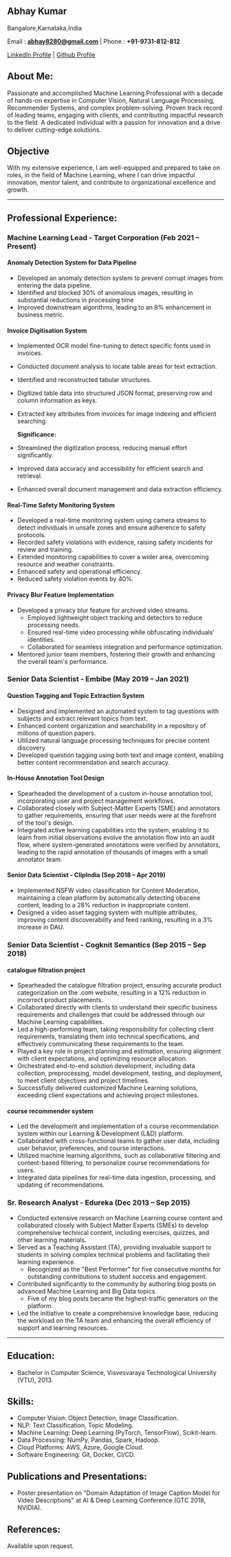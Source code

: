 Abhay Kumar
----------
Bangalore,Karnataka,India

Email : **abhay8280@gmail.com** | Phone : **+91-9731-812-812**

[LinkedIn Profile](https://in.linkedin.com/in/awesomeabhay)
| [Github Profile](https://github.com/abhaymise/abhaymise.github.io)

## About Me:
Passionate and accomplished Machine Learning Professional with a decade of hands-on expertise in Computer Vision, Natural Language Processing, Recommender Systems, and complex problem-solving. Proven track record of leading teams, engaging with clients, and contributing impactful research to the field. A dedicated individual with a passion for innovation and a drive to deliver cutting-edge solutions.
## Objective 
With my extensive experience, I am well-equipped and prepared to take on roles, in the field of Machine Learning, where I can drive impactful innovation, mentor talent, and contribute to organizational excellence and growth.
***
## Professional Experience:

### Machine Learning Lead - Target Corporation (Feb 2021 – Present)

#### Anomaly Detection System for Data Pipeline
- Developed an anomaly detection system to prevent corrupt images from entering the data pipeline.
- Identified and blocked 30% of anomalous images, resulting in substantial reductions in processing time 
- Improved downstream algorithms, leading to an 8% enhancement in business metric.

#### Invoice Digitisation System
- Implemented OCR model fine-tuning to detect specific fonts used in invoices.
- Conducted document analysis to locate table areas for text extraction.
- Identified and reconstructed tabular structures.
- Digitized table data into structured JSON format, preserving row and column information as keys.
- Extracted key attributes from invoices for image indexing and efficient searching.

  **Significance:**
- Streamlined the digitization process, reducing manual effort significantly.
- Improved data accuracy and accessibility for efficient search and retrieval.
- Enhanced overall document management and data extraction efficiency.

#### Real-Time Safety Monitoring System
- Developed a real-time monitoring system using camera streams to detect individuals in unsafe zones and ensure adherence to safety protocols.
- Recorded safety violations with evidence, raising safety incidents for review and training.
- Extended monitoring capabilities to cover a wider area, overcoming resource and weather constraints.
- Enhanced safety and operational efficiency.
- Reduced safety violation events by 40%.

#### Privacy Blur Feature Implementation 
- Developed a privacy blur feature for archived video streams.
  - Employed lightweight object tracking and detectors to reduce processing needs.
  - Ensured real-time video processing while obfuscating individuals' identities.
  - Collaborated for seamless integration and performance optimization.
- Mentored junior team members, fostering their growth and enhancing the overall team's performance.

### Senior Data Scientist - Embibe (May 2019 – Jan 2021)

#### Question Tagging and Topic Extraction System 
- Designed and implemented an automated system to tag questions with subjects and extract relevant topics from text.
- Enhanced content organization and searchability in a repository of millions of question papers.
- Utilized natural language processing techniques for precise content discovery.
- Developed question tagging using both text and image content, enabling better content recommendation and search accuracy.

#### In-House Annotation Tool Design
- Spearheaded the development of a custom in-house annotation tool, incorporating user and project management workflows.
- Collaborated closely with Subject-Matter Experts (SME) and annotators to gather requirements, ensuring that user needs were at the forefront of the tool's design.
- Integrated active learning capabilities into the system, enabling it to learn from initial observations evolve the annotation flow into an audit flow, where system-generated annotations were verified by annotators, leading to the rapid annotation of thousands of images with a small annotator team.

#### Senior Data Scientist - ClipIndia (Sep 2018 – Apr 2019)

- Implemented NSFW video classification for Content Moderation, maintaining a clean platform by automatically detecting obscene content, leading to a 28% reduction in inappropriate content.
- Designed a video asset tagging system with multiple attributes, improving content discoverability and feed ranking, resulting in a 3%  increase in DAU.

### Senior Data Scientist - Cogknit Semantics (Sep 2015 – Sep 2018)

#### catalogue filtration project
 - Spearheaded the catalogue filtration project, ensuring accurate product categorization on the .com website, resulting in a 12% reduction in incorrect product placements.
 - Collaborated directly with clients to understand their specific business requirements and challenges that could be addressed through our Machine Learning capabilities.
 - Led a high-performing team, taking responsibility for collecting client requirements, translating them into technical specifications, and effectively communicating these requirements to the team.
 - Played a key role in project planning and estimation, ensuring alignment with client expectations, and optimizing resource allocation.
 - Orchestrated end-to-end solution development, including data collection, preprocessing, model development, testing, and deployment, to meet client objectives and project timelines.
 - Successfully delivered customized Machine Learning solutions, exceeding client expectations and achieving project milestones.

#### course recommender system
- Led the development and implementation of a course recommendation system within our Learning & Development (L&D) platform.
- Collaborated with cross-functional teams to gather user data, including user behavior, preferences, and course interactions.
- Utilized machine learning algorithms, such as collaborative filtering and content-based filtering, to personalize course recommendations for users.
- Integrated data pipelines for real-time data ingestion, processing, and updating of recommendations.

### Sr. Research Analyst - Edureka (Dec 2013 – Sep 2015)

- Conducted extensive research on Machine Learning course content and collaborated closely with Subject Matter Experts (SMEs) to develop comprehensive technical content, including exercises, quizzes, and other learning materials.
- Served as a Teaching Assistant (TA), providing invaluable support to students in solving complex technical problems and facilitating their learning experience.
  - Recognized as the "Best Performer" for five consecutive months for outstanding contributions to student success and engagement.
- Contributed significantly to the community by authoring blog posts on advanced Machine Learning and Big Data topics.
  - Five of my blog posts became the highest-traffic generators on the platform.
- Led the initiative to create a comprehensive knowledge base, reducing the workload on the TA team and enhancing the overall efficiency of support and learning resources.

***
## Education:
- Bachelor in Computer Science, Visvesvaraya Technological University (VTU), 2013.
 
## Skills:
- Computer Vision: Object Detection, Image Classification.
- NLP: Text Classification, Topic Modeling.
- Machine Learning: Deep Learning (PyTorch, TensorFlow), Scikit-learn.
- Data Processing: NumPy, Pandas, Spark, Hadoop.
- Cloud Platforms: AWS, Azure, Google Cloud.
- Software Engineering: Git, Docker, CI/CD.

## Publications and Presentations:
- Poster presentation on "Domain Adaptation of Image Caption Model for Video Descriptions" at AI & Deep Learning Conference (GTC 2018, NVIDIA).

## References:
Available upon request.

